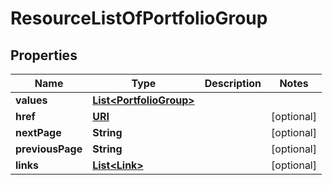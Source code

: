 

# ResourceListOfPortfolioGroup

## Properties

Name | Type | Description | Notes
------------ | ------------- | ------------- | -------------
**values** | [**List&lt;PortfolioGroup&gt;**](PortfolioGroup.md) |  | 
**href** | [**URI**](URI.md) |  |  [optional]
**nextPage** | **String** |  |  [optional]
**previousPage** | **String** |  |  [optional]
**links** | [**List&lt;Link&gt;**](Link.md) |  |  [optional]



